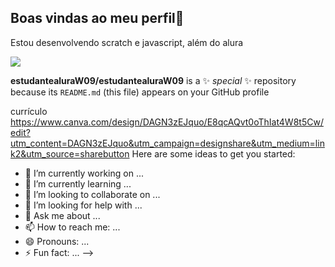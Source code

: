 ## Boas vindas ao meu perfil💙

Estou desenvolvendo scratch e javascript, além do alura

![](https://media1.tenor.com/m/blSx3NBZMkcAAAAd/tanjiro-kamado.gif)


**estudantealuraW09/estudantealuraW09** is a ✨ _special_ ✨ repository because its `README.md` (this file) appears on your GitHub profile



currículo 
https://www.canva.com/design/DAGN3zEJquo/E8qcAQvt0oThIat4W8t5Cw/edit?utm_content=DAGN3zEJquo&utm_campaign=designshare&utm_medium=link2&utm_source=sharebutton
Here are some ideas to get you started:

- 🔭 I’m currently working on ...
- 🌱 I’m currently learning ...
- 👯 I’m looking to collaborate on ...
- 🤔 I’m looking for help with ...
- 💬 Ask me about ...
- 📫 How to reach me: ...
- 😄 Pronouns: ...
- ⚡ Fun fact: ...
-->

